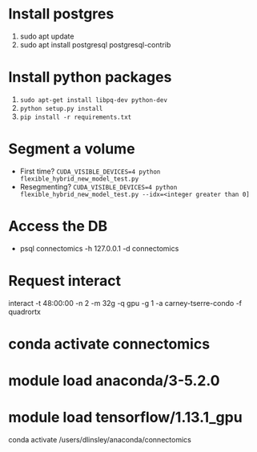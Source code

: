 # Install postgres
1. sudo apt update
2. sudo apt install postgresql postgresql-contrib

# Install python packages
1. `sudo apt-get install libpq-dev python-dev`
2. `python setup.py install`
3. `pip install -r requirements.txt`

# Segment a volume
- First time? `CUDA_VISIBLE_DEVICES=4 python flexible_hybrid_new_model_test.py`
- Resegmenting? `CUDA_VISIBLE_DEVICES=4 python flexible_hybrid_new_model_test.py --idx=<integer greater than 0]` 

# Access the DB
- psql connectomics -h 127.0.0.1 -d connectomics

# Request interact
interact -t 48:00:00 -n 2 -m 32g -q gpu -g 1 -a carney-tserre-condo -f quadrortx
# conda activate connectomics
# module load anaconda/3-5.2.0
# module load tensorflow/1.13.1_gpu
conda activate /users/dlinsley/anaconda/connectomics


